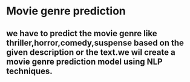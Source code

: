 # Movie genre prediction

## we have to predict the movie genre like thriller,horror,comedy,suspense based on the given description or the text.we wil create a movie genre prediction model using NLP techniques.
